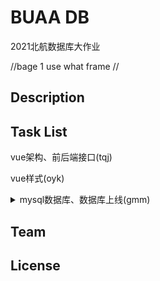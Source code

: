 # BUAA DB

2021北航数据库大作业

//bage 1 use what frame
//

## Description

## Task List

vue架构、前后端接口(tqj)

vue样式(oyk)

<details>

<summary>mysql数据库、数据库上线(gmm)</summary>

<br/>

[] 公用数据库

</br>

</details>

## Team

## License



